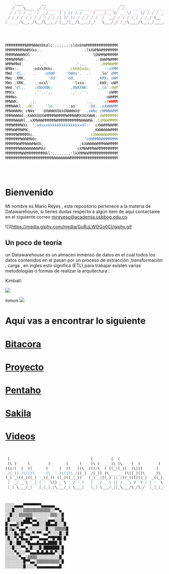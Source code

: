 ﻿```javascript
                                                                                                                                   
    ____        __                                 __                        
   / __ \____ _/ /_____ __      ______ _________  / /_  ____  __  __________ 
  / / / / __ `/ __/ __ `/ | /| / / __ `/ ___/ _ \/ __ \/ __ \/ / / / ___/ _ \
 / /_/ / /_/ / /_/ /_/ /| |/ |/ / /_/ / /  /  __/ / / / /_/ / /_/ (__  )  __/
/_____/\__,_/\__/\__,_/ |__/|__/\__,_/_/   \___/_/ /_/\____/\__,_/____/\___/ 
                                                                             

                                                                                                                                   
                                                                                          
MMMMMMMMMWMMWWWX0kdlc:;;;;;;:cldx0XWMMMMMMMMMMMMMM
MMMMMMMMWWMXko;..                 .;lkXWMWWMMMMMMM
MMMMWWWWNOl'                          'lONMMWMMMMM
MMMWMMW0:.                              .:OWWMWMMM
WMMWMNd.      .,,'.            .',,.      .dNMWWMM
WMNx:,      ;odxk0Kkc.      .ckKKOxdo;      ':xXMM
MWd.'dl,.   ..   .oXWO'    'OWXo'.  ..    ,lo' dMM
MWo ;XMK,          'dd'    'dd,          ,KMX; oWM
MWo ;XMK,    .;oxxl'          'lxxo;     ,KWX; oWM
WWd.'dl,.    :XNXXNK;        ,0NXXNK:    .,lo'.dWM
MMXx'        .''..',.        .,'..''.        'xNMM
MMMWo                                        oWMMM
MMWWK;     ,;.                      .,,     ;0WWMM
MMMWWKl. .dK:     'lo:'    .:oo'     :0d. .oXWWWMM
MMWWWWNc cNWx'  'dXWWWXOkkONWWWXd'  .xWNc cNMWWWMM
MMMWWWWd.;KWWXOOXWMMMMWMMMMWMMWWMXOOXWWK;.dWMMMMMM
MMMMWWWNl.,xXMWWWMMMMMWMMMMMMMMMMWWWWNk,.lXMWWMMMM
MMMWMMMWXc  ':odxxxkkkkkkkkkkkkkxxdl:'  cXWWMMWWMM
MMMWWMMWMK;                            ;KWWWWWWMMM
MMMMMWMMMMXc.                        .cXWWWWWWMMMM
MMMMMMMWWWMNOc.                    'cONMMWWMMMMMMM
MMMMMWWMMWWWMWXk;.               ;kXWWWWWMMMWWMMMM
MMMMMMWWWWWWWWWMXc              cXMWWMMWWMMMMMMMMM
MMMMMMMWWMMMMMMMMNkl:;,,,,,,;:lkXMMWWMMMMMMMMMMMMM
MMMMMMMMMMMMMMMMMMMMMWWWWWWWWMMMMMMMMMMMMMMMMMMMMM                      .                                                                     
                                                                                                             
                                                          
                                                         
```

Bienvenido
=============

Mi nombre es Mario Reyes , este repositorio pertenece a la materia de Datawarehouse, si tienes dudas
respecto a algún item de aquí contactame en el siguiente correo mjreyesc@academia.usbbog.edu.co

![](https://media.giphy.com/media/GuRuLWOGo0CI/giphy.gif

Un poco de teoría 
-------------
un Datawarehouse es un almacen inmenso de datos en el cual todos los datos contenidos en el 
pasan por un proceso de extracción ,transformación , carga , en ingles esto significa (ETL),para trabajar
existen varias metodologías o formas de realizar la arquitectura :

Kimball:

![](http://mundobi.com.ar/wp-content/uploads/2012/04/kimball2.jpg)

Inmon
![](http://mundobi.com.ar/wp-content/uploads/2012/04/inmon.jpg)





Aquí vas a encontrar lo siguiente 
=============

[Bitacora](https://github.com/xanaxxx/Datawharehouse/tree/master/Bitacora "Bitacora")
=============
[Proyecto](https://github.com/xanaxxx/Datawharehouse/tree/master/Bitacora "Proyecto")
=============
[Pentaho](https://github.com/xanaxxx/Datawharehouse/tree/master/pentaho%20.ktrs "Pentaho .ktrs")
=============
[Sakila](https://github.com/xanaxxx/Datawharehouse/tree/master/pentaho%20.ktrs "Sakila-db")
=============
[Videos](https://github.com/xanaxxx/Datawharehouse/tree/master/videos "videos")
=============



```javascript

                                                                              
 (                                    (        (  (                           
 )\ )     (        )       (     (    )\ )     )\ )\    (  (        )     (   
(()/(  (  )(      (     (  )(   ))\  (()/(  ( ((_|(_)(  )\))(      (     ))\  
 /(_)) )\(()\     )\  ' )\(()\ /((_)  /(_)) )\ _  _  )\((_)()\     )\  '/((_) 
(_) _|((_)((_)  _((_)) ((_)((_|_))   (_) _|((_) || |((_)(()((_)  _((_))(_))   
 |  _/ _ \ '_| | '  \() _ \ '_/ -_)   |  _/ _ \ || / _ \ V  V / | '  \() -_)  
 |_| \___/_|   |_|_|_|\___/_| \___|   |_| \___/_||_\___/\_/\_/  |_|_|_|\___|  
                                                                              


░░░░▄▄▄▄▀▀▀▀▀▀▀▀▄▄▄▄▄▄ 
░░░█░░░░▒▒▒▒▒▒▒▒▒▒▒▒░░▀▀▄ 
░░█░░░▒▒▒▒▒▒░░░░░░░░▒▒▒░░█ 
░█░░░░░░▄██▀▄▄░░░░░▄▄▄░░░█ 
█░▄▄▄▒░█▀▀▀▀▄▄█░░░██▄▄█░░░█ 
█░▒▄░▀▄▄▄▀░░░░░░░░█░░░▒▒▒▒▒█ 
█░░░█▄░█▀▄▄░▀░▀▀░▄▄▀░░░░█░░█ 
░█░░▀▄▀█▄▄░█▀▀▀▄▄▄▄▀▀█▀██░█ 
░░█░░██░░▀█▄▄▄█▄▄█▄████░█ 
░░░█░░░▀▀▄░█░░░█░███████░█ 
░░░░▀▄░░░▀▀▄▄▄█▄█▄█▄█▄▀░░█ 
░░░░░░▀▄▄░▒▒▒▒░░░░░░░░░░█ 
░░░░░░░░█▀▀▄▄░▒▒▒▒▒▒▒▒▒▒░█ 
░░░░░░░░█░░░░▀▄▄▄▄▄▄▄▄▄▄█
```

